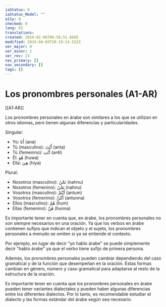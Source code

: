 ```yaml
---
iaStatus: 0
iaStatus_Model: ""
a11y: 0
checked: 0
lang: ES
translations: 
created: 2024-02-06T06:58:51.660Z
modified: 2024-04-03T20:19:14.522Z
ver_major: 0
ver_minor: 1
ver_rev: 23
nav_primary: []
nav_secondary: []
tags: []
---
```

# Los pronombres personales (A1-AR)

[[A1-AR]]

Los pronombres personales en árabe son similares a los que se utilizan en otros idiomas, pero tienen algunas diferencias y particularidades.

Singular:

- Yo: أَنَا (ana)
- Tú (masculino): أَنْتَ (anta)
- Tú (femenino): أَنْتِ (anti)
- Él: هُوَ (huwa)
- Ella: هِيَ (hiya)

Plural:

- Nosotros (masculino): نَحْنُ (nahnu)
- Nosotros (femenino): نَحْنُ (nahnu)
- Vosotros (masculino): أَنْتُمْ (antum)
- Vosotros (femenino): أَنْتُنَّ (antunna)
- Ellos (masculino): هُمْ (hum)
- Ellas (femenino): هُنَّ (hunna)

Es importante tener en cuenta que, en árabe, los pronombres personales no son siempre necesarios en una oración. Ya que los verbos en árabe contienen sufijos que indican el objeto y el sujeto, los pronombres personales a menudo se omiten si ya se entiende el contexto.

Por ejemplo, en lugar de decir "yo hablo árabe" se puede simplemente decir "hablo árabe" ya que el verbo tiene sufijo de primera persona.

Además, los pronombres personales pueden cambiar dependiendo del caso gramatical y de la función que desempeñan en la oración. Estas formas cambian en género, número y caso gramatical para adaptarse al resto de la estructura de la oración.

Es importante tener en cuenta que los pronombres personales en árabe pueden tener variantes dialectales y pueden haber algunas diferencias entre los diferentes dialectos. Por lo tanto, es recomendable estudiar el dialecto y las formas estándar del árabe según sea necesario.
